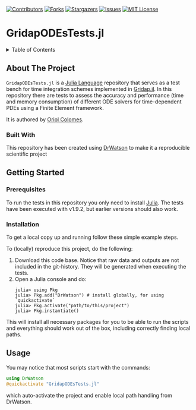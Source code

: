 <a name="readme-top"></a>
<!--
*** This README file has been created using the [Best-README-Template(https://github.com/othneildrew/Best-README-Template/tree/master)
-->

<!-- PROJECT SHIELDS -->
<!--
*** I'm using markdown "reference style" links for readability.
*** Reference links are enclosed in brackets [ ] instead of parentheses ( ).
*** See the bottom of this document for the declaration of the reference variables
*** for contributors-url, forks-url, etc. This is an optional, concise syntax you may use.
*** https://www.markdownguide.org/basic-syntax/#reference-style-links
-->

[![Contributors][contributors-shield]][contributors-url]
[![Forks][forks-shield]][forks-url]
[![Stargazers][stars-shield]][stars-url]
[![Issues][issues-shield]][issues-url]
[![MIT License][license-shield]][license-url]

# GridapODEsTests.jl

<!-- TABLE OF CONTENTS -->
<details>
  <summary>Table of Contents</summary>
  <ol>
    <li>
      <a href="#about-the-project">About The Project</a>
      <ul>
        <li><a href="#built-with">Built With</a></li>
      </ul>
    </li>
    <li>
      <a href="#getting-started">Getting Started</a>
      <ul>
        <li><a href="#prerequisites">Prerequisites</a></li>
        <li><a href="#installation">Installation</a></li>
      </ul>
    </li>
    <li><a href="#usage">Usage</a></li>
    <li><a href="#roadmap">Roadmap</a></li>
    <li><a href="#contributing">Contributing</a></li>
    <li><a href="#license">License</a></li>
    <li><a href="#contact">Contact</a></li>
  </ol>
</details>

<!-- ABOUT THE PROJECT -->
## About The Project

`GridapODEsTests.jl` is a [Julia Language](https://julialang.org/) repository that serves as a test bench for time integration schemes implemented in [Gridap.jl](https://github.com/gridap/Gridap.jl). In this repository there are tests to assess the accuracy and performance (time and memory consumption) of different ODE solvers for time-dependent PDEs using a Finite Element framework.

It is authored by [Oriol Colomes](https://oriolcolomes.com).

### Built With

This repository has been created using [DrWatson](https://juliadynamics.github.io/DrWatson.jl/stable/) to make it a reproducible scientific project

<!-- GETTING STARTED -->
## Getting Started

### Prerequisites

To run the tests in this repository you only need to install [Julia](https://julialang.org/downloads/). The tests have been executed with v1.9.2, but earlier versions should also work.

### Installation

To get a local copy up and running follow these simple example steps.

To (locally) reproduce this project, do the following:

1. Download this code base. Notice that raw data and outputs are not included in the git-history. They will be generated when executing the tests.
2. Open a Julia console and do:
   ```
   julia> using Pkg
   julia> Pkg.add("DrWatson") # install globally, for using `quickactivate`
   julia> Pkg.activate("path/to/this/project")
   julia> Pkg.instantiate()
   ```

This will install all necessary packages for you to be able to run the scripts and everything should work out of the box, including correctly finding local paths.

<!-- USAGE EXAMPLES -->
## Usage

You may notice that most scripts start with the commands:
```julia
using DrWatson
@quickactivate "GridapODEsTests.jl"
```
which auto-activate the project and enable local path handling from DrWatson.

<!-- MARKDOWN LINKS & IMAGES -->
<!-- https://www.markdownguide.org/basic-syntax/#reference-style-links -->
[contributors-shield]: https://img.shields.io/github/contributors/oriolcg/GridapODEsTests.jl.svg?style=for-the-badge
[contributors-url]: https://github.com/oriolcg/GridapODEsTests.jl/graphs/contributors
[forks-shield]: https://img.shields.io/github/forks/oriolcg/GridapODEsTests.jl.svg?style=for-the-badge
[forks-url]: https://github.com/oriolcg/GridapODEsTests.jl/network/members
[stars-shield]: https://img.shields.io/github/stars/oriolcg/GridapODEsTests.jl.svg?style=for-the-badge
[stars-url]: https://github.com/oriolcg/GridapODEsTests.jl/stargazers
[issues-shield]: https://img.shields.io/github/issues/oriolcg/GridapODEsTests.jl.svg?style=for-the-badge
[issues-url]: https://github.com/oriolcg/GridapODEsTests.jl/issues
[license-shield]: https://img.shields.io/github/license/oriolcg/GridapODEsTests.jl.svg?style=for-the-badge
[license-url]: https://github.com/oriolcg/GridapODEsTests.jl/blob/master/LICENSE.txt
